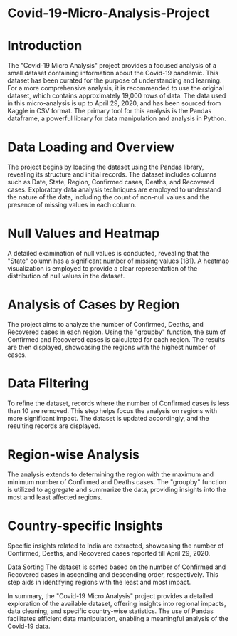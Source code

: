 # Covid-19-Micro-Analysis-Project
# Introduction
The "Covid-19 Micro Analysis" project provides a focused analysis of a small dataset containing information about the Covid-19 pandemic. This dataset has been curated for the purpose of understanding and learning. For a more comprehensive analysis, it is recommended to use the original dataset, which contains approximately 19,000 rows of data. The data used in this micro-analysis is up to April 29, 2020, and has been sourced from Kaggle in CSV format. The primary tool for this analysis is the Pandas dataframe, a powerful library for data manipulation and analysis in Python.

# Data Loading and Overview
The project begins by loading the dataset using the Pandas library, revealing its structure and initial records. The dataset includes columns such as Date, State, Region, Confirmed cases, Deaths, and Recovered cases. Exploratory data analysis techniques are employed to understand the nature of the data, including the count of non-null values and the presence of missing values in each column.

# Null Values and Heatmap

A detailed examination of null values is conducted, revealing that the "State" column has a significant number of missing values (181). A heatmap visualization is employed to provide a clear representation of the distribution of null values in the dataset.

# Analysis of Cases by Region
The project aims to analyze the number of Confirmed, Deaths, and Recovered cases in each region. Using the "groupby" function, the sum of Confirmed and Recovered cases is calculated for each region. The results are then displayed, showcasing the regions with the highest number of cases.

# Data Filtering
To refine the dataset, records where the number of Confirmed cases is less than 10 are removed. This step helps focus the analysis on regions with more significant impact. The dataset is updated accordingly, and the resulting records are displayed.

# Region-wise Analysis
The analysis extends to determining the region with the maximum and minimum number of Confirmed and Deaths cases. The "groupby" function is utilized to aggregate and summarize the data, providing insights into the most and least affected regions.

# Country-specific Insights
Specific insights related to India are extracted, showcasing the number of Confirmed, Deaths, and Recovered cases reported till April 29, 2020.

Data Sorting
The dataset is sorted based on the number of Confirmed and Recovered cases in ascending and descending order, respectively. This step aids in identifying regions with the least and most impact.

In summary, the "Covid-19 Micro Analysis" project provides a detailed exploration of the available dataset, offering insights into regional impacts, data cleaning, and specific country-wise statistics. The use of Pandas facilitates efficient data manipulation, enabling a meaningful analysis of the Covid-19 data.
